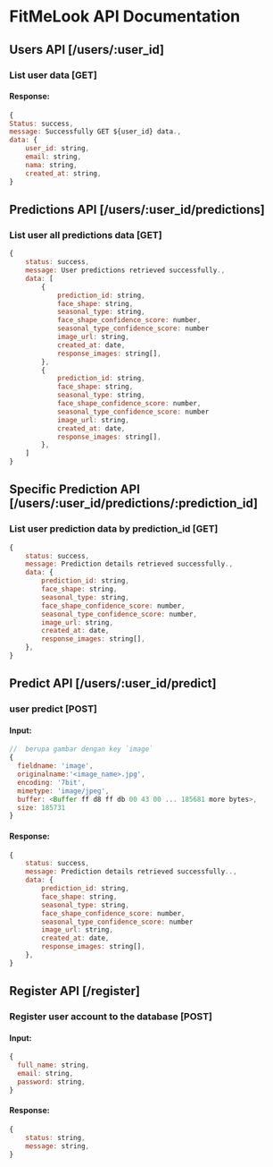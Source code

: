 # FitMeLook API Documentation

## Users API [/users/:user_id]

### List user data [GET]

#### Response:

```js
{
Status: success,
message: Successfully GET ${user_id} data.,
data: {
	user_id: string,
	email: string,
	nama: string,
	created_at: string,
}
```

## Predictions API [/users/:user_id/predictions]

### List user all predictions data [GET]

```js
{
    status: success,
    message: User predictions retrieved successfully.,
    data: [
        {
            prediction_id: string,
            face_shape: string,
            seasonal_type: string,
            face_shape_confidence_score: number,
            seasonal_type_confidence_score: number
            image_url: string,
            created_at: date,
            response_images: string[],
        },
        {
            prediction_id: string,
            face_shape: string,
            seasonal_type: string,
            face_shape_confidence_score: number,
            seasonal_type_confidence_score: number
            image_url: string,
            created_at: date,
            response_images: string[],
        },
    ]
}
```

## Specific Prediction API [/users/:user_id/predictions/:prediction_id]

### List user prediction data by prediction_id [GET]

```js
{
    status: success,
    message: Prediction details retrieved successfully.,
    data: {
        prediction_id: string,
        face_shape: string,
        seasonal_type: string,
        face_shape_confidence_score: number,
        seasonal_type_confidence_score: number,
        image_url: string,
        created_at: date,
        response_images: string[],
    },
}
```

## Predict API [/users/:user_id/predict]

### user predict [POST]

#### Input:

```js
//  berupa gambar dengan key `image`
{
  fieldname: 'image',
  originalname:'<image_name>.jpg',
  encoding: '7bit',
  mimetype: 'image/jpeg',
  buffer: <Buffer ff d8 ff db 00 43 00 ... 185681 more bytes>,
  size: 185731
}
```

#### Response:

```js
{
    status: success,
    message: Prediction details retrieved successfully..,
    data: {
        prediction_id: string,
        face_shape: string,
        seasonal_type: string,
        face_shape_confidence_score: number,
        seasonal_type_confidence_score: number
        image_url: string,
        created_at: date,
        response_images: string[],
    },
}
```

## Register API [/register]

### Register user account to the database [POST]

#### Input:

```js
{
  full_name: string,
  email: string,
  password: string,
}
```

#### Response:

```js
{
    status: string,
    message: string,
}
```
